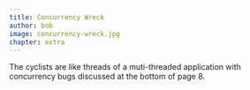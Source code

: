 ```yaml
---
title: Concurrency Wreck
author: bob
image: concurrency-wreck.jpg
chapter: extra
---
```

The cyclists are like threads of a muti-threaded application with concurrency bugs discussed at the bottom of page 8.